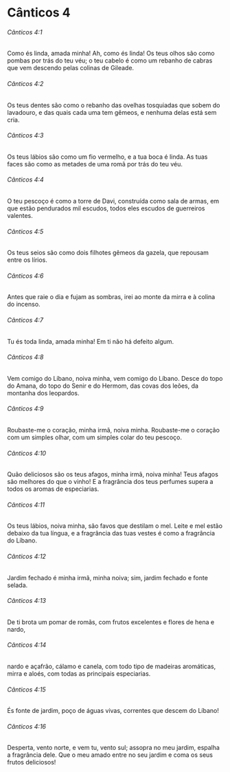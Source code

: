 # Cânticos 4

###### Cânticos 4:1

Como és linda, amada minha! Ah, como és linda! Os teus olhos são como pombas por trás do teu véu; o teu cabelo é como um rebanho de cabras que vem descendo pelas colinas de Gileade.

###### Cânticos 4:2

Os teus dentes são como o rebanho das ovelhas tosquiadas que sobem do lavadouro, e das quais cada uma tem gêmeos, e nenhuma delas está sem cria.

###### Cânticos 4:3

Os teus lábios são como um fio vermelho, e a tua boca é linda. As tuas faces são como as metades de uma romã por trás do teu véu.

###### Cânticos 4:4

O teu pescoço é como a torre de Davi, construída como sala de armas, em que estão pendurados mil escudos, todos eles escudos de guerreiros valentes.

###### Cânticos 4:5

Os teus seios são como dois filhotes gêmeos da gazela, que repousam entre os lírios.

###### Cânticos 4:6

Antes que raie o dia e fujam as sombras, irei ao monte da mirra e à colina do incenso.

###### Cânticos 4:7

Tu és toda linda, amada minha! Em ti não há defeito algum.

###### Cânticos 4:8

Vem comigo do Líbano, noiva minha, vem comigo do Líbano. Desce do topo do Amana, do topo do Senir e do Hermom, das covas dos leões, da montanha dos leopardos.

###### Cânticos 4:9

Roubaste-me o coração, minha irmã, noiva minha. Roubaste-me o coração com um simples olhar, com um simples colar do teu pescoço.

###### Cânticos 4:10

Quão deliciosos são os teus afagos, minha irmã, noiva minha! Teus afagos são melhores do que o vinho! E a fragrância dos teus perfumes supera a todos os aromas de especiarias.

###### Cânticos 4:11

Os teus lábios, noiva minha, são favos que destilam o mel. Leite e mel estão debaixo da tua língua, e a fragrância das tuas vestes é como a fragrância do Líbano.

###### Cânticos 4:12

Jardim fechado é minha irmã, minha noiva; sim, jardim fechado e fonte selada.

###### Cânticos 4:13

De ti brota um pomar de romãs, com frutos excelentes e flores de hena e nardo,

###### Cânticos 4:14

nardo e açafrão, cálamo e canela, com todo tipo de madeiras aromáticas, mirra e aloés, com todas as principais especiarias.

###### Cânticos 4:15

És fonte de jardim, poço de águas vivas, correntes que descem do Líbano!

###### Cânticos 4:16

Desperta, vento norte, e vem tu, vento sul; assopra no meu jardim, espalha a fragrância dele. Que o meu amado entre no seu jardim e coma os seus frutos deliciosos!

